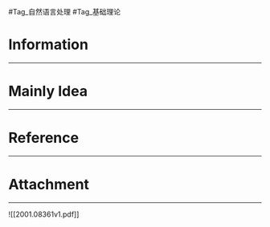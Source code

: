 #Tag_自然语言处理 #Tag_基础理论 
# Information
---


# Mainly Idea
---


# Reference
---


# Attachment
---
![[2001.08361v1.pdf]]